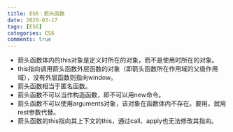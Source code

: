 ```yaml
---
title: ES6：箭头函数
date: 2020-03-17
tags: [ES6]
categories: ES6
comments: true
---
```


- 箭头函数体内的this对象是定义时所在的对象，而不是使用时所在的对象。
- this指向调用箭头函数外层函数的对象（即箭头函数所在作用域的父级作用域），没有外层函数则指向window。
- 箭头函数相当于匿名函数。
- 箭头函数不可以当作构造函数，即不可以用new命令。
- 箭头函数不可以使用arguments对象，该对象在函数体内不存在。要用，就用rest参数代替。
- 箭头函数的this指向其上下文的this，通过call、apply也无法修改其指向。